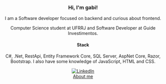 <div align="center">
  <h3>Hi, I'm gabi!</h3>
  <p>I am a Software developer focused on backend and curious about frontend.</p>

  <p>Computer Science student at UFRRJ and Software Developer at Guide Investimentos.</p>

  <h4>Stack</h4>
  <p>C#, .Net, RestApi, Entity Framework Core, SQL Server, AspNet Core, Razor, Bootstrap.
    I also have some knowledge of JavaScript, HTML and CSS.</p>

  [![LinkedIn](https://img.shields.io/badge/LinkedIn-0077B5?style=for-the-badge&logo=linkedin&logoColor=white)](https://www.linkedin.com/in/gabrielleraujo/)
  </br>
  [About me](https://gabrielleraujo.github.io/)
</div>
